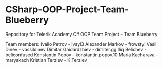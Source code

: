 # CSharp-OOP-Project-Team-Blueberry
Repository for Telerik Academy C# OOP Team Project - Team Blueberry

Team members:
Ivailo Petrov - Ivayl3
Alexander Markov - frowstyl
Vasil Dinev - vassildinev
Dimitar Gaidardzhiev - dimiter.gg
Iliq Belichev - beliconfused
Konstantin Popov - konstantin.popov.10
Maria Kacharava - maryakach
Kristian Terziev - K.Terziev
